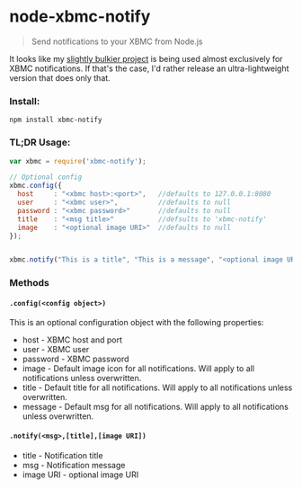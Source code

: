 node-xbmc-notify
================
> Send notifications to your XBMC from Node.js

It looks like  my [slightly bulkier project](https://github.com/markhuge/xbmc-shiznaz-supreme) is being used almost exclusively for XBMC notifications. If that's the case, I'd rather release an ultra-lightweight version that does only that.


### Install:

`npm install xbmc-notify`

### TL;DR Usage:

```Javascript
var xbmc = require('xbmc-notify');

// Optional config
xbmc.config({
  host     : "<xbmc host>:<port>",   //defaults to 127.0.0.1:8080
  user     : "<xbmc user>",          //defaults to null
  password : "<xbmc password>"       //defaults to null
  title    : "<msg title>"           //defsults to 'xbmc-notify'
  image    : "<optional image URI>"  //defaults to null
});


xbmc.notify("This is a title", "This is a message", "<optional image URI>");
```

### Methods

#### `.config(<config object>)`

This is an optional configuration object with the following properties:

- host - XBMC host and port
- user - XBMC user
- password - XBMC password
- image - Default image icon for all notifications. Will apply to all notifications unless overwritten.
- title - Default title for all notifications. Will apply to all notifications unless overwritten.
- message - Default msg for all notifications. Will apply to all notifications unless overwritten.

#### `.notify(<msg>,[title],[image URI])`
- title - Notification title
- msg - Notification message
- image URI - optional image URI
